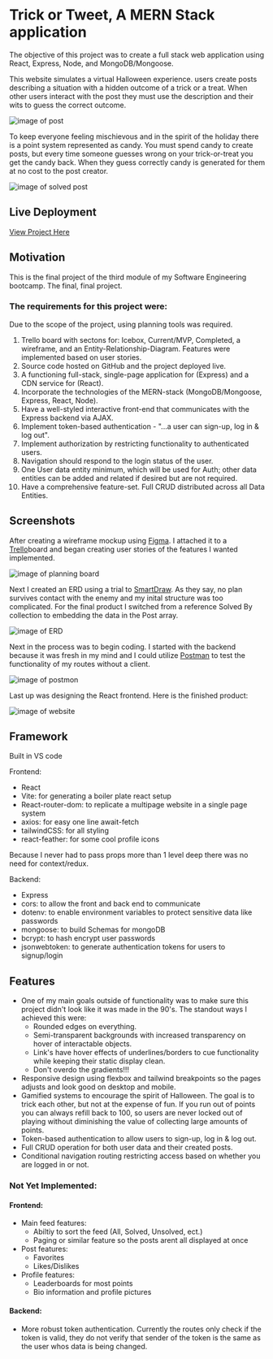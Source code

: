 # Trick or Tweet, A MERN Stack application

The objective of this project was to create a full stack web application using React, Express, Node, and MongoDB/Mongoose.

This website simulates a virtual Halloween experience. users create posts describing a situation with a hidden outcome of a trick or a treat. When other users interact with the post they must use the description and their wits to guess the correct outcome. 

![image of post](./client/src/assets/post.jpg)

To keep everyone feeling mischievous and in the spirit of the holiday there is a point system represented as candy. You must spend candy to create posts, but every time someone guesses wrong on your trick-or-treat you get the candy back. When they guess correctly candy is generated for them at no cost to the post creator.

![image of solved post](./client/src/assets/solved.jpg)

## Live Deployment
[View Project Here]()

## Motivation
This is the final project of the third module of my Software Engineering bootcamp. The final, final project.

### The requirements for this project were: 
Due to the scope of the project, using planning tools was required.

1. Trello board with sectons for: Icebox, Current/MVP, Completed, a wireframe, and an Entity-Relationship-Diagram. Features were implemented based on user stories.
2. Source code hosted on GitHub and the project deployed live.
3. A functioning full-stack, single-page application for (Express) and a CDN service for (React).
4. Incorporate the technologies of the MERN-stack (MongoDB/Mongoose, Express, React, Node).
5. Have a well-styled interactive front-end that communicates with the Express backend via AJAX.
6. Implement token-based authentication - "...a user can sign-up, log in & log out".
7. Implement authorization by restricting functionality to authenticated users.
8. Navigation should respond to the login status of the user.
9. One User data entity minimum, which will be used for Auth; other data entities can be added and related if desired but are not required.  
10. Have a comprehensive feature-set. Full CRUD distributed across all Data Entities.

## Screenshots
After creating a wireframe mockup using [Figma](https://www.figma.com/). I attached it to a [Trello](https://trello.com/)board and began creating user stories of the features I wanted implemented.

![image of planning board](./client/src/assets/trello.jpg)

Next I created an ERD using a trial to [SmartDraw](https://cloud.smartdraw.com/). As they say, no plan survives contact with the enemy and my inital structure was too complicated. For the final product I switched from a reference Solved By collection to embedding the data in the Post array.

 ![image of ERD](./client/src/assets/erd.jpg)

Next in the process was to begin coding. I started with the backend because it was fresh in my mind and I could utilize [Postman](https://www.postman.com/) to test the functionality of my routes without a client. 

![image of postmon](./client/src/assets/postman.jpg)
    

Last up was designing the React frontend. Here is the finished product:

![image of website](./client/src/assets/finished.jpg)

## Framework
Built in VS code

Frontend:
- React
- Vite: for generating a boiler plate react setup
- React-router-dom: to replicate a multipage website in a single page system 
- axios: for easy one line await-fetch
- tailwindCSS: for all styling
- react-feather: for some cool profile icons

Because I never had to pass props more than 1 level deep there was no need for context/redux.

Backend:
- Express
- cors: to allow the front and back end to communicate
- dotenv: to enable environment variables to protect sensitive data like passwords
- mongoose: to build Schemas for mongoDB
- bcrypt: to hash encrypt user passwords
- jsonwebtoken: to generate authentication tokens for users to signup/login

## Features

- One of my main goals outside of functionality was to make sure this project didn't look like it was made in the 90's. The standout ways I achieved this were: 
    - Rounded edges on everything.
    - Semi-transparent backgrounds with increased transparency on hover of interactable objects. 
    - Link's have hover effects of underlines/borders to cue functionality while keeping their static display clean.
    - Don't overdo the gradients!!!
- Responsive design using flexbox and tailwind breakpoints so the pages adjusts and look good on desktop and mobile.
- Gamified systems to encourage the spirit of Halloween. The goal is to trick each other, but not at the expense of fun. If you run out of points you can always refill back to 100, so users are never locked out of playing without diminishing the value of collecting large amounts of points.
- Token-based authentication to allow users to sign-up, log in & log out.
- Full CRUD operation for both user data and their created posts.
- Conditional navigation routing restricting access based on whether you are logged in or not.
### Not Yet Implemented:
 
#### Frontend:
- Main feed features:
    - Abiltiy to sort the feed (All, Solved, Unsolved, ect.)
    - Paging or similar feature so the posts arent all displayed at once
- Post features:
    - Favorites
    - Likes/Dislikes
- Profile features:
    - Leaderboards for most points
    - Bio information and profile pictures
#### Backend:
- More robust token authentication. Currently the routes only check if the token is valid, they do not verify that sender of the token is the same as the user whos data is being changed.
